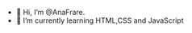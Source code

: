 - 👋 Hi, I’m @AnaFrare.
- 🌱 I’m currently learning HTML,CSS and JavaScript

<!---
AnaFrare/AnaFrare is a ✨ special ✨ repository because its `README.md` (this file) appears on your GitHub profile.
You can click the Preview link to take a look at your changes.
--->
